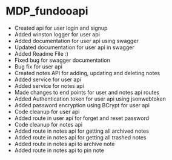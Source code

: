 # **MDP_fundooapi**

* Created api for user login and signup
* Added winston logger for user api
* Added documentation for user api using swagger
* Updated documentation for user api in swagger
* Added Readme File :)
* Fixed bug for swagger documentation
* Bug fix for user api 
* Created notes API for adding, updating and deleting notes
* Added service for user api
* Added service for notes api
* Made changes to end points for user and notes api routes
* Added Authentication token for user api using jsonwebtoken
* Added password encryption using BCrypt for user api
* Code cleanup for user api
* Added route in user api for forget and reset password
* Code cleanup for notes api
* Added route in notes api for getting all archived notes
* Added route in notes api for getting all trashed notes
* Added route in notes api to archive note
* Added route in notes api to pin note